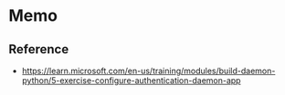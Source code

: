 # Memo


## Reference

* https://learn.microsoft.com/en-us/training/modules/build-daemon-python/5-exercise-configure-authentication-daemon-app